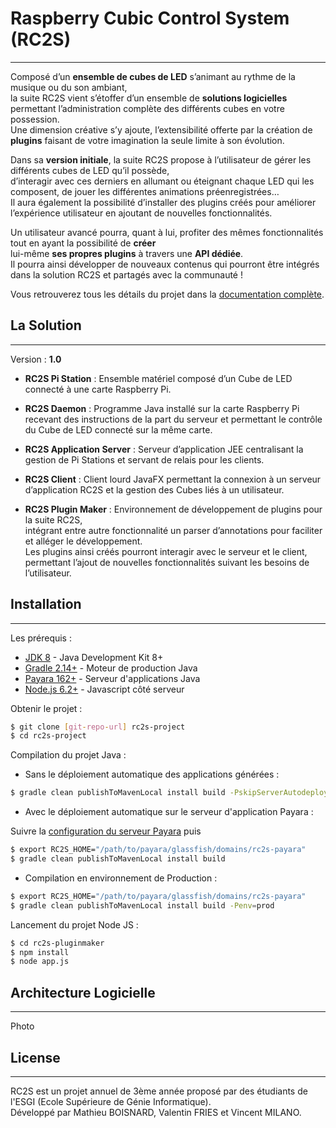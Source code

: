 # Raspberry Cubic Control System (RC2S)
----------

Composé d’un **ensemble de cubes de LED** s’animant au rythme de la musique ou du son ambiant,  
la suite RC2S vient s’étoffer d’un ensemble de **solutions logicielles** permettant l’administration complète des différents cubes en votre possession.  
Une dimension créative s’y ajoute, l’extensibilité offerte par la création de **plugins** faisant de votre imagination la seule limite à son évolution.

Dans sa **version initiale**, la suite RC2S propose à l’utilisateur de gérer les différents cubes de LED qu’il possède,  
d’interagir avec ces derniers en allumant ou éteignant chaque LED qui les composent, de jouer les différentes animations préenregistrées…  
Il aura également la possibilité d’installer des plugins créés pour améliorer l’expérience utilisateur en ajoutant de nouvelles fonctionnalités.

Un utilisateur avancé pourra, quant à lui, profiter des mêmes fonctionnalités tout en ayant la possibilité de **créer**  
lui-même **ses propres plugins** à travers une **API dédiée**.  
Il pourra ainsi développer de nouveaux contenus qui pourront être intégrés dans la solution RC2S et partagés avec la communauté !

Vous retrouverez tous les détails du projet dans la [documentation complète].

## La Solution
----------


Version : **1.0**

- **RC2S Pi Station** : Ensemble matériel composé d’un Cube de LED connecté à une carte Raspberry Pi.

- **RC2S Daemon** : Programme Java installé sur la carte Raspberry Pi recevant des instructions de la part du serveur et permettant le contrôle du Cube de LED connecté sur la même carte.

- **RC2S Application Server** : Serveur d’application JEE centralisant la gestion de Pi Stations et servant de relais pour les clients.

- **RC2S Client** : Client lourd JavaFX permettant la connexion à un serveur d’application RC2S et la gestion des Cubes liés à un utilisateur.

- **RC2S Plugin Maker** : Environnement de développement de plugins pour la suite RC2S,  
intégrant entre autre fonctionnalité un parser d’annotations pour faciliter et alléger le développement.  
Les plugins ainsi créés pourront interagir avec le serveur et le client, permettant l’ajout de nouvelles fonctionnalités suivant les besoins de l’utilisateur.

## Installation
----------

Les prérequis :

- [JDK 8] - Java Development Kit 8+
- [Gradle 2.14+] - Moteur de production Java
- [Payara 162+] - Serveur d'applications Java
- [Node.js 6.2+] - Javascript côté serveur

Obtenir le projet :

```sh
$ git clone [git-repo-url] rc2s-project
$ cd rc2s-project
```

Compilation du projet Java :

- Sans le déploiement automatique des applications générées :
```sh
$ gradle clean publishToMavenLocal install build -PskipServerAutodeploy=true -PskipJNLPAutodeploy=true
```

- Avec le déploiement automatique sur le serveur d'application Payara :

Suivre la [configuration du serveur Payara] puis
```sh
$ export RC2S_HOME="/path/to/payara/glassfish/domains/rc2s-payara"
$ gradle clean publishToMavenLocal install build
```

- Compilation en environnement de Production :
```sh
$ export RC2S_HOME="/path/to/payara/glassfish/domains/rc2s-payara"
$ gradle clean publishToMavenLocal install build -Penv=prod
```

Lancement du projet Node JS :
```sh
$ cd rc2s-pluginmaker
$ npm install
$ node app.js
```

## Architecture Logicielle
----------
Photo


## License
----------

RC2S est un projet annuel de 3ème année proposé par des étudiants de l'ESGI (Ecole Supérieure de Génie Informatique).  
Développé par Mathieu BOISNARD, Valentin FRIES et Vincent MILANO.

   [JDK 8]: <http://www.oracle.com/technetwork/java/javase/downloads/jdk8-downloads-2133151.html>
   [Gradle 2.14+]: <https://gradle.org/gradle-download/>
   [Payara 162+]: <http://www.payara.fish/downloads>
   [Node.js 6.2+]: <http://nodejs.org>
   [documentation complète]: <http://github.com>
   [configuration du serveur Payara]: <http://github.com>